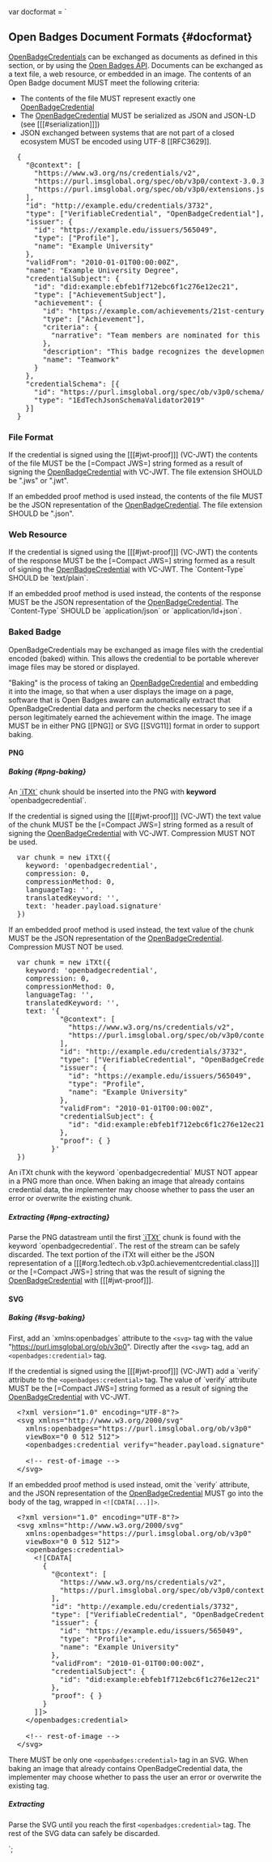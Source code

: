 var docformat = `

## Open Badges Document Formats {#docformat}

[OpenBadgeCredentials](#org.1edtech.ob.v3p0.achievementcredential.class) can be exchanged as documents as defined in this section, or by using the [Open Badges API](#api). Documents can be exchanged as a text file, a web resource, or embedded in an image. The contents of an Open Badge document MUST meet the following criteria:

-   The contents of the file MUST represent exactly one [OpenBadgeCredential](#org.1edtech.ob.v3p0.achievementcredential.class)
-   The [OpenBadgeCredential](#org.1edtech.ob.v3p0.achievementcredential.class) MUST be serialized as JSON and JSON-LD (see [[[#serialization]]])
-   JSON exchanged between systems that are not part of a closed ecosystem MUST be encoded using UTF-8 [[RFC3629]].

<pre class="json example vc" data-schema="org.1edtech.ob.v3p0.achievementcredential.class"
      data-allowadditionalproperties="false"
      title="Sample OpenBadgeCredential file contents">
  {
    "@context": [
      "https://www.w3.org/ns/credentials/v2",
      "https://purl.imsglobal.org/spec/ob/v3p0/context-3.0.3.json",
      "https://purl.imsglobal.org/spec/ob/v3p0/extensions.json"
    ],
    "id": "http://example.edu/credentials/3732",
    "type": ["VerifiableCredential", "OpenBadgeCredential"],
    "issuer": {
      "id": "https://example.edu/issuers/565049",
      "type": ["Profile"],
      "name": "Example University"
    },
    "validFrom": "2010-01-01T00:00:00Z",
    "name": "Example University Degree",
    "credentialSubject": {
      "id": "did:example:ebfeb1f712ebc6f1c276e12ec21",
      "type": ["AchievementSubject"],
      "achievement": {
        "id": "https://example.com/achievements/21st-century-skills/teamwork",
        "type": ["Achievement"],
        "criteria": {
          "narrative": "Team members are nominated for this badge by their peers and recognized upon review by Example Corp management."
        },
        "description": "This badge recognizes the development of the capacity to collaborate within a group environment.",
        "name": "Teamwork"
      }
    },
    "credentialSchema": [{
      "id": "https://purl.imsglobal.org/spec/ob/v3p0/schema/json/ob_v3p0_achievementcredential_schema.json",
      "type": "1EdTechJsonSchemaValidator2019"
    }]
  }
</pre>

### File Format

If the credential is signed using the [[[#jwt-proof]]] (VC-JWT) the contents of the file MUST be the [=Compact JWS=] string formed as a result of signing the [OpenBadgeCredential](#org.1edtech.ob.v3p0.achievementcredential.class) with VC-JWT. The file extension SHOULD be ".jws" or ".jwt".

If an embedded proof method is used instead, the contents of the file MUST be the JSON representation of the [OpenBadgeCredential](#org.1edtech.ob.v3p0.achievementcredential.class). The file extension SHOULD be ".json".

### Web Resource

If the credential is signed using the [[[#jwt-proof]]] (VC-JWT) the contents of the response MUST be the [=Compact JWS=] string formed as a result of signing the [OpenBadgeCredential](#org.1edtech.ob.v3p0.achievementcredential.class) with VC-JWT. The \`Content-Type\` SHOULD be \`text/plain\`.

If an embedded proof method is used instead, the contents of the response MUST be the JSON representation of the [OpenBadgeCredential](#org.1edtech.ob.v3p0.achievementcredential.class). The \`Content-Type\` SHOULD be \`application/json\` or \`application/ld+json\`.

### Baked Badge

OpenBadgeCredentials may be exchanged as image files with the credential encoded (baked) within. This allows the credential to be portable wherever image files may be stored or displayed.

"Baking" is the process of taking an [OpenBadgeCredential](#org.1edtech.ob.v3p0.achievementcredential.class) and embedding it into the image, so that when a user displays the image on a page, software that is Open Badges aware can automatically extract that OpenBadgeCredential data and perform the checks necessary to see if a person legitimately earned the achievement within the image. The image MUST be in either PNG [[PNG]] or SVG [[SVG11]] format in order to support baking.

#### PNG

##### Baking {#png-baking}

An [\`iTXt\`](http://www.w3.org/TR/PNG/#11iTXt) chunk should be inserted into the PNG with **keyword** \`openbadgecredential\`.

If the credential is signed using the [[[#jwt-proof]]] (VC-JWT) the text value of the chunk MUST be the [=Compact JWS=] string formed as a result of signing the [OpenBadgeCredential](#org.1edtech.ob.v3p0.achievementcredential.class) with VC-JWT. Compression MUST NOT be used.

<pre class="js example" title="An example of creating a chunk with VC-JWT proof (assuming an iTXt constructor)">
  var chunk = new iTXt({
    keyword: 'openbadgecredential',
    compression: 0,
    compressionMethod: 0,
    languageTag: '',
    translatedKeyword: '',
    text: 'header.payload.signature'
  })
</pre>

If an embedded proof method is used instead, the text value of the chunk MUST be the JSON representation of the [OpenBadgeCredential](#org.1edtech.ob.v3p0.achievementcredential.class). Compression MUST NOT be used.

<pre class="js example" title="An example of creating a chunk with embedded proof (assuming an iTXt constructor)">
  var chunk = new iTXt({
    keyword: 'openbadgecredential',
    compression: 0,
    compressionMethod: 0,
    languageTag: '',
    translatedKeyword: '',
    text: '{
            "@context": [
              "https://www.w3.org/ns/credentials/v2",
              "https://purl.imsglobal.org/spec/ob/v3p0/context-3.0.3.json"
            ],
            "id": "http://example.edu/credentials/3732",
            "type": ["VerifiableCredential", "OpenBadgeCredential"],
            "issuer": {
              "id": "https://example.edu/issuers/565049",
              "type": "Profile",
              "name": "Example University"
            },
            "validFrom": "2010-01-01T00:00:00Z",
            "credentialSubject": {
              "id": "did:example:ebfeb1f712ebc6f1c276e12ec21"
            },
            "proof": { }
          }'
  })
</pre>

An iTXt chunk with the keyword \`openbadgecredential\` MUST NOT appear in a PNG more than once. When baking an image that already contains credential data, the implementer may choose whether to pass the user an error or overwrite the existing chunk.

##### Extracting {#png-extracting}

Parse the PNG datastream until the first [\`iTXt\`](http://www.w3.org/TR/PNG/#11iTXt) chunk is found with the keyword \`openbadgecredential\`. The rest of the stream can be safely discarded. The text portion of the iTXt will either be the JSON representation of a [[[#org.1edtech.ob.v3p0.achievementcredential.class]]] or the [=Compact JWS=] string that was the result of signing the [OpenBadgeCredential](#org.1edtech.ob.v3p0.achievementcredential.class) with [[[#jwt-proof]]].

#### SVG

##### Baking {#svg-baking}

First, add an \`xmlns:openbadges\` attribute to the <code>&lt;svg></code> tag with the value "https://purl.imsglobal.org/ob/v3p0". Directly after the <code>&lt;svg></code> tag, add an <code>&lt;openbadges:credential></code> tag.

If the credential is signed using the [[[#jwt-proof]]] (VC-JWT) add a \`verify\` attribute to the <code>&lt;openbadges:credential></code> tag. The value of \`verify\` attribute MUST be the [=Compact JWS=] string formed as a result of signing the [OpenBadgeCredential](#org.1edtech.ob.v3p0.achievementcredential.class) with VC-JWT.

<pre class="xml example" title="An example of a well baked SVG with VC-JWT proof">
  &lt;?xml version="1.0" encoding="UTF-8"?>
  &lt;svg xmlns="http://www.w3.org/2000/svg"
    xmlns:openbadges="https://purl.imsglobal.org/ob/v3p0"
    viewBox="0 0 512 512">
    &lt;openbadges:credential verify="header.payload.signature">&lt;/openbadges:credential>

    &lt;!-- rest-of-image -->
  &lt;/svg>
</pre>

If an embedded proof method is used instead, omit the \`verify\` attribute, and the JSON representation of the [OpenBadgeCredential](#org.1edtech.ob.v3p0.achievementcredential.class) MUST go into the body of the tag, wrapped in <code>&lt;![CDATA[...]]></code>.

<pre class="xml example" title="An example of a well baked SVG with embedded proof">
  &lt;?xml version="1.0" encoding="UTF-8"?>
  &lt;svg xmlns="http://www.w3.org/2000/svg"
    xmlns:openbadges="https://purl.imsglobal.org/ob/v3p0"
    viewBox="0 0 512 512">
    &lt;openbadges:credential>
      &lt;![CDATA[
        {
          "@context": [
            "https://www.w3.org/ns/credentials/v2",
            "https://purl.imsglobal.org/spec/ob/v3p0/context-3.0.3.json"
          ],
          "id": "http://example.edu/credentials/3732",
          "type": ["VerifiableCredential", "OpenBadgeCredential"],
          "issuer": {
            "id": "https://example.edu/issuers/565049",
            "type": "Profile",
            "name": "Example University"
          },
          "validFrom": "2010-01-01T00:00:00Z",
          "credentialSubject": {
            "id": "did:example:ebfeb1f712ebc6f1c276e12ec21"
          },
          "proof": { }
        }
      ]]>
    &lt;/openbadges:credential>

    &lt;!-- rest-of-image -->
  &lt;/svg>
</pre>

There MUST be only one <code>&lt;openbadges:credential></code> tag in an SVG. When baking an image that already contains OpenBadgeCredential data, the implementer may choose whether to pass the user an error or overwrite the existing tag.

##### Extracting

Parse the SVG until you reach the first <code>&lt;openbadges:credential></code> tag. The rest of the SVG data can safely be discarded.

`;
